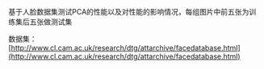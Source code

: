 基于人脸数据集测试PCA的性能以及对性能的影响情况，每组图片中前五张为训练集后五张做测试集

数据集：[http://www.cl.cam.ac.uk/research/dtg/attarchive/facedatabase.html](http://www.cl.cam.ac.uk/research/dtg/attarchive/facedatabase.html)